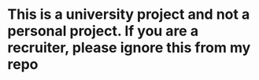 # This is a university project and not a personal project. If you are a recruiter, please ignore this from my repo
